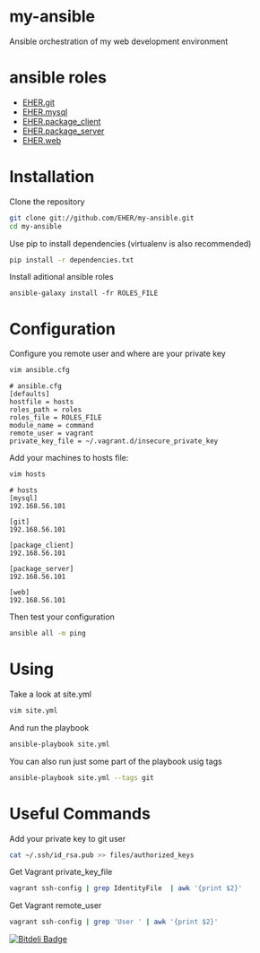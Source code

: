 # my-ansible
Ansible orchestration of my web development environment

# ansible roles
- [EHER.git](https://github.com/EHER/ansible-git)
- [EHER.mysql](https://github.com/EHER/ansible-mysql)
- [EHER.package_client](https://github.com/EHER/ansible-package_client)
- [EHER.package_server](https://github.com/EHER/ansible-package_server)
- [EHER.web](https://github.com/EHER/ansible-web)

# Installation
Clone the repository
```bash
git clone git://github.com/EHER/my-ansible.git
cd my-ansible
```

Use pip to install dependencies (virtualenv is also recommended)
```bash
pip install -r dependencies.txt
```

Install aditional ansible roles
```
ansible-galaxy install -fr ROLES_FILE
```

# Configuration
Configure you remote user and where are your private key
```bash
vim ansible.cfg
```

```
# ansible.cfg
[defaults]
hostfile = hosts
roles_path = roles
roles_file = ROLES_FILE
module_name = command
remote_user = vagrant
private_key_file = ~/.vagrant.d/insecure_private_key
```

Add your machines to hosts file:
```bash
vim hosts
```

```
# hosts
[mysql]
192.168.56.101

[git]
192.168.56.101

[package_client]
192.168.56.101

[package_server]
192.168.56.101

[web]
192.168.56.101
```

Then test your configuration
```bash
ansible all -m ping
```

# Using

Take a look at site.yml
```bash
vim site.yml
```

And run the playbook
```bash
ansible-playbook site.yml
```

You can also run just some part of the playbook usig tags
```bash
ansible-playbook site.yml --tags git
```

# Useful Commands

Add your private key to git user
```bash
cat ~/.ssh/id_rsa.pub >> files/authorized_keys
```

Get Vagrant private_key_file
```bash
vagrant ssh-config | grep IdentityFile  | awk '{print $2}'
```

Get Vagrant remote_user
```bash
vagrant ssh-config | grep 'User ' | awk '{print $2}'
```

[![Bitdeli Badge](https://d2weczhvl823v0.cloudfront.net/EHER/my-ansible/trend.png)](https://bitdeli.com/free "Bitdeli Badge")

